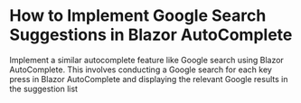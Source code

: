 # How to Implement Google Search Suggestions in Blazor AutoComplete
Implement a similar autocomplete feature like Google search using Blazor AutoComplete. This involves conducting a Google search for each key press in Blazor AutoComplete and displaying the relevant Google results in the suggestion list
